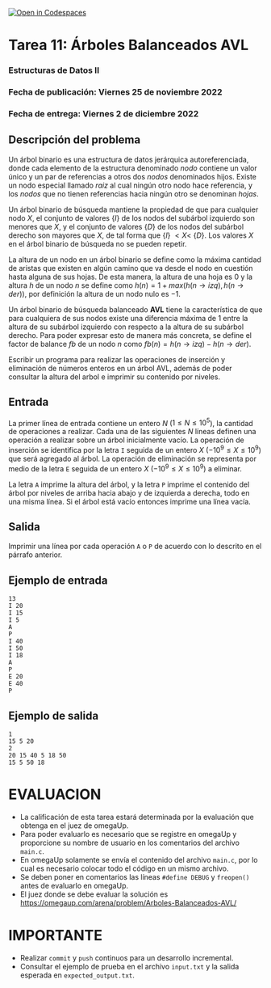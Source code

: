 [![Open in Codespaces](https://classroom.github.com/assets/launch-codespace-f4981d0f882b2a3f0472912d15f9806d57e124e0fc890972558857b51b24a6f9.svg)](https://classroom.github.com/open-in-codespaces?assignment_repo_id=9514155)
# Tarea 11: Árboles Balanceados AVL
### Estructuras de Datos II
### Fecha de publicación: Viernes 25 de noviembre 2022
### Fecha de entrega: Viernes 2 de diciembre 2022

## Descripción del problema
Un árbol binario es una estructura de datos
jerárquica autoreferenciada, donde cada elemento de la
estructura denominado *nodo* contiene un valor único
y un par de referencias a otros dos *nodos* denominados hijos.
Existe un nodo especial llamado *raiz* al cual ningún otro nodo
hace referencia, y los *nodos* que no tienen referencias
hacia ningún otro se denominan *hojas*.

Un árbol binario de búsqueda mantiene la propiedad de que
para cualquier nodo $X$, el conjunto de valores {$I$}
de los nodos del subárbol izquierdo son menores que $X$,
y el conjunto de valores {$D$} de los nodos del
subárbol derecho son mayores que $X$, de tal forma que
{$I$} $\lt X \lt$ {$D$}. Los valores $X$ en el árbol binario
de búsqueda no se pueden repetir.

La altura de un nodo en un árbol binario se define
como la máxima cantidad de aristas que existen en algún
camino que va desde el nodo en cuestión hasta alguna
de sus hojas.
De esta manera, la altura de una hoja es $0$ y
la altura $h$ de un nodo $n$ se define como
$h(n)=1+max(h(n\rightarrow izq), h(n\rightarrow der))$,
por definición la altura de un nodo nulo es $-1$.

Un árbol binario de búsqueda balanceado **AVL**
tiene la característica de que para cualquiera de sus nodos
existe una diferencia máxima de $1$ entre la altura de su
subárbol izquierdo con respecto a la altura de su subárbol derecho.
Para poder expresar esto de manera más concreta, se define el
factor de balance $fb$ de un nodo $n$ como
$fb(n)=h(n\rightarrow izq)-h(n\rightarrow der)$.

Escribir un programa para realizar las operaciones de inserción y
eliminación de números enteros en un árbol AVL, además de poder
consultar la altura del arbol e imprimir su contenido por niveles.

## Entrada
La primer línea de entrada contiene un entero $N$ ($1 \leq N \leq 10^5$),
la cantidad de operaciones a realizar.
Cada una de las siguientes $N$ líneas definen una operación a realizar
sobre un árbol inicialmente vacío.
La operación de inserción se identifica por la letra `I` seguida de un
entero $X$ ($-10^9 \leq X \leq 10^9$) que será agregado al árbol.
La operación de eliminación se representa por medio de la letra `E`
seguida de un entero $X$ ($-10^9 \leq X \leq 10^9$) a eliminar.

La letra `A` imprime la altura del árbol, y la letra `P` imprime
el contenido del árbol por niveles de arriba hacia abajo y de izquierda
a derecha, todo en una misma línea. Si el árbol está vacío entonces
imprime una línea vacía.

## Salida
Imprimir una línea por cada operación `A` o `P` de acuerdo con lo descrito
en el párrafo anterior.

## Ejemplo de entrada
```
13
I 20
I 15
I 5
A
P
I 40
I 50
I 18
A
P
E 20
E 40
P
```

## Ejemplo de salida
```
1
15 5 20
2
20 15 40 5 18 50
15 5 50 18
```

# EVALUACION
* La calificación de esta tarea estará determinada 
por la evaluación que obtenga en el juez de omegaUp.
* Para poder evaluarlo es necesario que se registre en omegaUp y 
proporcione su nombre de usuario en los comentarios del archivo `main.c`.
* En omegaUp solamente se envía el contenido del archivo `main.c`, por lo
cual es necesario colocar todo el código en un mismo archivo.
* Se deben poner en comentarios las líneas `#define DEBUG` y `freopen()` antes de evaluarlo en omegaUp.
* El juez donde se debe evaluar la solución es https://omegaup.com/arena/problem/Arboles-Balanceados-AVL/

# IMPORTANTE
* Realizar `commit` y `push` continuos para un desarrollo incremental.
* Consultar el ejemplo de prueba en el archivo `input.txt` y la salida esperada en `expected_output.txt`.


